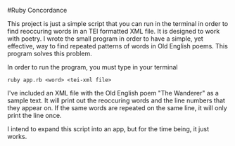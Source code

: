 #Ruby Concordance

This project is just a simple script that you can run in the terminal in order to find reoccuring words in an TEI formatted XML file. It is designed to work with poetry. I wrote the small program in order to have a simple, yet effective, way to find repeated patterns of words in Old English poems. This program solves this problem.

In order to run the program, you must type in your terminal

 ```ruby app.rb <word> <tei-xml file>``` 

I've included an XML file with the Old English poem "The Wanderer" as a sample text. It will print out the reoccuring words and the line numbers that they appear on. If the same words are repeated on the same line, it will only print the line once.

I intend to expand this script into an app, but for the time being, it just works.